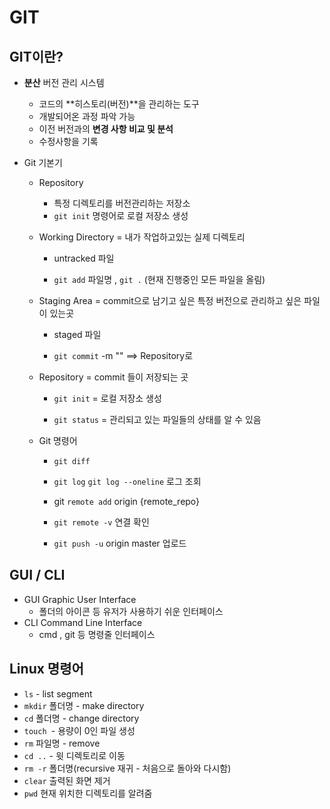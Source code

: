 # GIT

## **GIT**이란?

* **분산** 버전 관리 시스템

  + 코드의 **히스토리(버전)**을 관리하는 도구
  + 개발되어온 과정 파악 가능
  + 이전 버전과의 **변경 사항 비교 및 분석**
  + 수정사항을 기록

* Git 기본기

  * Repository
    * 특정 디렉토리를 버전관리하는 저장소
    * `git init` 명령어로 로컬 저장소 생성

  * Working Directory = 내가 작업하고있는 실제 디렉토리

    + untracked 파일

    + `git add` 파일명  , `git .` (현재 진행중인 모든 파일을 올림)

  * Staging Area = commit으로 남기고 싶은 특정 버전으로 관리하고 싶은 파일이 있는곳

    + staged 파일

    + `git commit` -m "" ==> Repository로

  * Repository = commit 들이 저장되는 곳

    + `git init` = 로컬 저장소 생성

    + `git status` = 관리되고 있는 파일들의 상태를 알 수 있음

  * Git 명령어

    + `git diff `
    + `git log` `git log --oneline` 로그 조회

    + git `remote add` origin {remote_repo}

    + `git remote -v` 연결 확인

    + `git push -u`  origin master 업로드

      

## GUI / CLI

* GUI Graphic User Interface
    + 폴더의 아이콘 등 유저가 사용하기 쉬운 인터페이스
* CLI Command Line Interface
    + cmd , git 등 명령줄 인터페이스 


## Linux 명령어

+ `ls` - list segment
+ `mkdir` 폴더명  - make directory 
+ `cd` 폴더명 - change  directory
+ `touch `- 용량이 0인 파일 생성
+ `rm` 파일명 - remove
+ `cd ..` - 윗 디렉토리로 이동
+ `rm -r` 폴더명(recursive 재귀 - 처음으로 돌아와 다시함)
+ `clear` 출력된 화면 제거
+ `pwd` 현재 위치한 디렉토리를 알려줌


       
